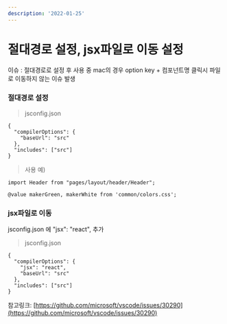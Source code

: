 ```yaml
---
description: '2022-01-25'
---
```


# 절대경로 설정, jsx파일로 이동 설정

이슈 : 절대경로로 설정 후 사용 중 mac의 경우 option key + 컴포넌트명 클릭시 파일로 이동하지 않는 이슈 발생



### 절대경로 설정

> jsconfig.json

```
{
  "compilerOptions": {
    "baseUrl": "src"
  },
  "includes": ["src"]
}
```

> 사용 예)

```
import Header from "pages/layout/header/Header";
```

```
@value makerGreen, makerWhite from 'common/colors.css'; 
```



### jsx파일로 이동

jsconfig.json 에 "jsx": "react",  추가&#x20;

> jsconfig.json

```
{
  "compilerOptions": {
    "jsx": "react",
    "baseUrl": "src"
  },
  "includes": ["src"]
}
```

참고링크: [https://github.com/microsoft/vscode/issues/30290](https://github.com/microsoft/vscode/issues/30290) &#x20;
